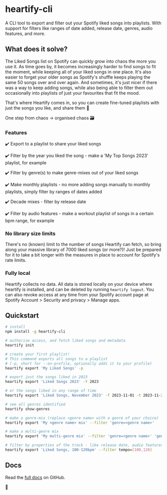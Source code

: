 <!--- This is the short README for npm, see the full README in .github/ -->

# heartify-cli

A CLI tool to export and filter out your Spotify liked songs into playlists.
With support for filters like ranges of date added, release date, genres, audio features, and more.

## What does it solve?

The Liked Songs list on Spotify can quickly grow into chaos the more you use it. 
As time goes by, it becomes increasingly harder to find songs to fit the moment, while keeping all of your liked songs in one place. It's also easier to forget your older songs as Spotify's shuffle keeps playing the same 50 songs over and over again. And sometimes, it's just nicer if there was a way to keep adding songs, while also being able to filter them out occasionally into playlists of just your favourites that fit the mood. 

That's where Heartify comes in, so you can create fine-tuned playlists with just the songs you like, and share them 🎉 

One step from chaos -> organised chaos 🗃️

### Features

✔️ Export to a playlist to share your liked songs

✔️ Filter by the year you liked the song - make a 'My Top Songs 2023' playlist, for example

✔️ Filter by genre(s) to make genre-mixes out of your liked songs

✔️ Make monthly playlists - no more adding songs manually to monthly playlists, simply filter by ranges of dates added

✔️ Decade mixes - filter by release date

✔️ Filter by audio features - make a workout playlist of songs in a certain bpm range, for example

### No library size limits

There's no (known) limit to the number of songs Heartify can fetch, so bring along your massive library of 7000 liked songs (or more?)!
Just be prepared for it to take a bit longer with the measures in place to account for Spotify's rate limits.

### Fully local

Heartify collects no data. All data is stored locally on your device where heartify is installed, and can be deleted by running `heartify logout`. You can also revoke access at any time from your Spotify account page at Spotify Account > Security and privacy > Manage apps.

## Quickstart

```sh
# install
npm install -g heartify-cli

# authorise access, and fetch liked songs and metadata
heartify init

# create your first playlist!
# This command exports all songs to a playlist
# (-p, short for --on-profile, optionally adds it to your profile)
heartify export 'My Liked Songs' -p

# export just the songs liked in 2023
heartify export 'Liked Songs 2023' -Y 2023

# or the songs liked in any range of time
heartify export 'Liked Songs, November 2023' -f 2023-11-01 -t 2023-11-30

# see all genres identified
heartify show-genres

# make a genre-mix (replace <genre name> with a genre of your choice)
heartify export 'My <genre name> mix' --filter 'genre=<genre name>'

# make a multi-genre mix
heartify export 'My multi-genre mix' --filter 'genre=<genre name>' 'genre=<another genre name>'

# filter by properties of the track - like release date, audio features (tempo, key, etc)
heartify export 'Liked Songs, 100-120bpm' --filter tempo=[100,120]

```

## Docs

Read the [full docs](https://github.com/Ak5cel/heartify-cli#readme) on GitHub.

💜
